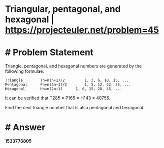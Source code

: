 # Triangular, pentagonal, and hexagonal | https://projecteuler.net/problem=45

# # Problem Statement

Triangle, pentagonal, and hexagonal numbers are generated by the following formulae:
```
Triangle 	  	Tn=n(n+1)/2 	  	1, 3, 6, 10, 15, ...
Pentagonal 	  	Pn=n(3n−1)/2 	  	1, 5, 12, 22, 35, ...
Hexagonal 	  	Hn=n(2n−1) 	  	1, 6, 15, 28, 45, ...
```
It can be verified that T285 = P165 = H143 = 40755.

Find the next triangle number that is also pentagonal and hexagonal.


# # Answer
**1533776805**
